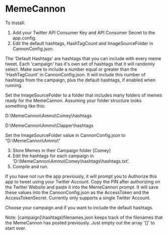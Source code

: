 # MemeCannon
To Install:
1) Add your Twitter API Consumer Key and API Consumer Secret to the app.config.
2) Edit the default hashtags, HashTagCount and ImageSourceFolder in CannonConfig.json. 

The 'Default Hashtags' are hashtags that you can include with every meme tweet. Each 'campaign' has it's own set of hashtags that it will randomly select. Make sure to include a number equal or greater than the 'HashTagCount' in CannonConfig.json. It will include this number of hashtags from the campaign, plus the default hashtags, if enabled when running. 

Set the ImageSourceFolder to a folder that includes many folders of memes ready for  the MemeCannon. Assuming your folder structure looks  something like this:

D:\\MemeCannon\Ammo\Comey\hashtags

D:\\MemeCannon\Ammo\Clapper\hashtags

Set the ImageSourceFolder value in CannonConfig.json to "D:\\MemeCannon\\Ammo\\"

3) Store Memes in their Campaign folder [Comey]
4) Edit the hashtags for each campaign in 'D:\\MemeCannon\Ammo\Comey\hashtags\hashtags.txt'.
5) Compile and run.

If you have not run the app previously, it will prompt you to Authorize this app to tweet using your Twitter Account. Copy the PIN after authorizing on the Twitter Website and paste it into the MemeCannon prompt. It will save these values into the CannonConfig.json as the AccessToken and the AccessTokenSecret. Currently only supports a single Twitter Account.

Choose your campaign and if you want to include the default hashtags.

Note: [campaign]\hashtags\filenames.json keeps track of the filenames that the MemeCannon has posted previously. Just empty out the  array '[]' to start over. 
